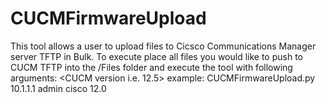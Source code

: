 # CUCMFirmwareUpload
 
This tool allows a user to upload files to Cicsco Communications Manager server TFTP in Bulk. To execute place all files you would like to push to CUCM TFTP into the /Files folder and execute the tool with following arguments:
<hostname> <username> <password> <CUCM version i.e. 12.5>
 example: CUCMFirmwareUpload.py 10.1.1.1 admin cisco 12.0

